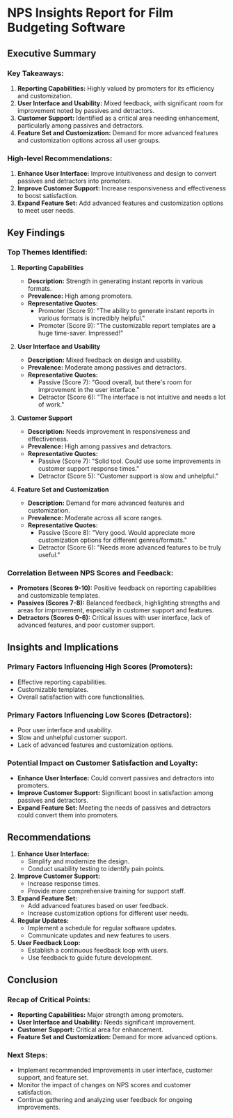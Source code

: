 # NPS Insights Report for Film Budgeting Software

## Executive Summary
### Key Takeaways:
1. **Reporting Capabilities:** Highly valued by promoters for its efficiency and customization.
2. **User Interface and Usability:** Mixed feedback, with significant room for improvement noted by passives and detractors.
3. **Customer Support:** Identified as a critical area needing enhancement, particularly among passives and detractors.
4. **Feature Set and Customization:** Demand for more advanced features and customization options across all user groups.

### High-level Recommendations:
1. **Enhance User Interface:** Improve intuitiveness and design to convert passives and detractors into promoters.
2. **Improve Customer Support:** Increase responsiveness and effectiveness to boost satisfaction.
3. **Expand Feature Set:** Add advanced features and customization options to meet user needs.

## Key Findings
### Top Themes Identified:
1. **Reporting Capabilities**
   - **Description:** Strength in generating instant reports in various formats.
   - **Prevalence:** High among promoters.
   - **Representative Quotes:**
     - Promoter (Score 9): "The ability to generate instant reports in various formats is incredibly helpful."
     - Promoter (Score 9): "The customizable report templates are a huge time-saver. Impressed!"

2. **User Interface and Usability**
   - **Description:** Mixed feedback on design and usability.
   - **Prevalence:** Moderate among passives and detractors.
   - **Representative Quotes:**
     - Passive (Score 7): "Good overall, but there's room for improvement in the user interface."
     - Detractor (Score 6): "The interface is not intuitive and needs a lot of work."

3. **Customer Support**
   - **Description:** Needs improvement in responsiveness and effectiveness.
   - **Prevalence:** High among passives and detractors.
   - **Representative Quotes:**
     - Passive (Score 7): "Solid tool. Could use some improvements in customer support response times."
     - Detractor (Score 5): "Customer support is slow and unhelpful."

4. **Feature Set and Customization**
   - **Description:** Demand for more advanced features and customization.
   - **Prevalence:** Moderate across all score ranges.
   - **Representative Quotes:**
     - Passive (Score 8): "Very good. Would appreciate more customization options for different genres/formats."
     - Detractor (Score 6): "Needs more advanced features to be truly useful."

### Correlation Between NPS Scores and Feedback:
- **Promoters (Scores 9-10):** Positive feedback on reporting capabilities and customizable templates.
- **Passives (Scores 7-8):** Balanced feedback, highlighting strengths and areas for improvement, especially in customer support and features.
- **Detractors (Scores 0-6):** Critical issues with user interface, lack of advanced features, and poor customer support.

## Insights and Implications
### Primary Factors Influencing High Scores (Promoters):
- Effective reporting capabilities.
- Customizable templates.
- Overall satisfaction with core functionalities.

### Primary Factors Influencing Low Scores (Detractors):
- Poor user interface and usability.
- Slow and unhelpful customer support.
- Lack of advanced features and customization options.

### Potential Impact on Customer Satisfaction and Loyalty:
- **Enhance User Interface:** Could convert passives and detractors into promoters.
- **Improve Customer Support:** Significant boost in satisfaction among passives and detractors.
- **Expand Feature Set:** Meeting the needs of passives and detractors could convert them into promoters.

## Recommendations
1. **Enhance User Interface:**
   - Simplify and modernize the design.
   - Conduct usability testing to identify pain points.
2. **Improve Customer Support:**
   - Increase response times.
   - Provide more comprehensive training for support staff.
3. **Expand Feature Set:**
   - Add advanced features based on user feedback.
   - Increase customization options for different user needs.
4. **Regular Updates:**
   - Implement a schedule for regular software updates.
   - Communicate updates and new features to users.
5. **User Feedback Loop:**
   - Establish a continuous feedback loop with users.
   - Use feedback to guide future development.

## Conclusion
### Recap of Critical Points:
- **Reporting Capabilities:** Major strength among promoters.
- **User Interface and Usability:** Needs significant improvement.
- **Customer Support:** Critical area for enhancement.
- **Feature Set and Customization:** Demand for more advanced options.

### Next Steps:
- Implement recommended improvements in user interface, customer support, and feature set.
- Monitor the impact of changes on NPS scores and customer satisfaction.
- Continue gathering and analyzing user feedback for ongoing improvements.